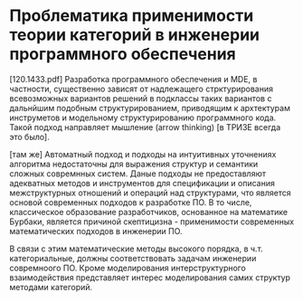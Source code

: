 # Проблематика применимости теории категорий в инженерии программного обеспечения
[120.1433.pdf] Разработка программного обеспечения и MDE, в частности, существенно зависят от надлежащего стрктурирования всевозможных вариантов решений в подклассы таких вариантов с дальнйшим подобным структурированием, приводящим к архтектурам инструметов и модельному структурированию программного кода. Такой подход направляет мышление (arrow thinking) [в ТРИЗЕ всегда это было].

[там же] Автоматный подход и подходы на интуитивных уточнениях алгоритма недостаточны для выражения структур и семантики сложных совремнных систем. Даные подходы не предоставляют адекватных методов и инструментов для спецификации и описания межструктурных отношений и операций над структурами, что является основой современных подходов к разработке ПО. В то числе, классическое образование разработчиков, основанное на математике Бурбаки, является причиной скептицизна - применимости современных математических подходов в инженерии ПО.

В связи с этим математические методы высокого порядка, в ч.т. категориальные, должны соответствовать задачам инженерии совремноого ПО. Кроме моделирования интерструктурного взаимодействия представляет интерес моделирования самих структур методами категорий.
